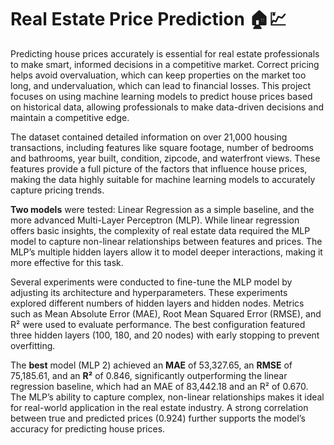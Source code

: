 # Real Estate Price Prediction 🏠💹  

Predicting house prices accurately is essential for real estate professionals to make smart, informed decisions in a competitive market. Correct pricing helps avoid overvaluation, which can keep properties on the market too long, and undervaluation, which can lead to financial losses. This project focuses on using machine learning models to predict house prices based on historical data, allowing professionals to make data-driven decisions and maintain a competitive edge.

The dataset contained detailed information on over 21,000 housing transactions, including features like square footage, number of bedrooms and bathrooms, year built, condition, zipcode, and waterfront views. These features provide a full picture of the factors that influence house prices, making the data highly suitable for machine learning models to accurately capture pricing trends.

**Two models** were tested: Linear Regression as a simple baseline, and the more advanced Multi-Layer Perceptron (MLP). While linear regression offers basic insights, the complexity of real estate data required the MLP model to capture non-linear relationships between features and prices. The MLP’s multiple hidden layers allow it to model deeper interactions, making it more effective for this task.

Several experiments were conducted to fine-tune the MLP model by adjusting its architecture and hyperparameters. These experiments explored different numbers of hidden layers and hidden nodes. Metrics such as Mean Absolute Error (MAE), Root Mean Squared Error (RMSE), and R² were used to evaluate performance. The best configuration featured three hidden layers (100, 180, and 20 nodes) with early stopping to prevent overfitting.

The **best** model (MLP 2) achieved an **MAE** of 53,327.65, an **RMSE** of 75,185.61, and an **R²** of 0.846, significantly outperforming the linear regression baseline, which had an MAE of 83,442.18 and an R² of 0.670. The MLP’s ability to capture complex, non-linear relationships makes it ideal for real-world application in the real estate industry. A strong correlation between true and predicted prices (0.924) further supports the model’s accuracy for predicting house prices.

